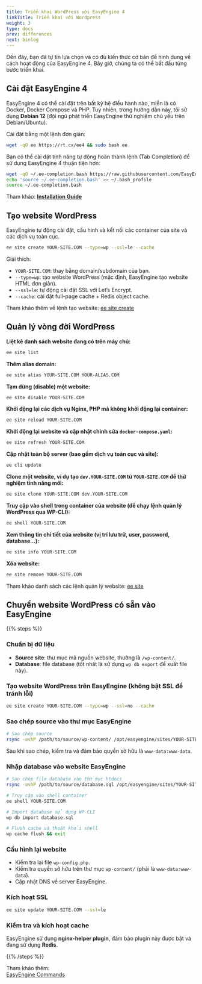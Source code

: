 ```yaml
---
title: Triển khai WordPress với EasyEngine 4
linkTitle: Triển khai với Wordpress
weight: 3
type: docs
prev: differences
next: binlog
---
```


Đến đây, bạn đã tự tin lựa chọn và có đủ kiến thức cơ bản để hình dung về cách hoạt động của EasyEngine 4. Bây giờ, chúng ta có thể bắt đầu từng bước triển khai.

## Cài đặt EasyEngine 4

EasyEngine 4 có thể cài đặt trên bất kỳ hệ điều hành nào, miễn là có Docker, Docker Compose và PHP. Tuy nhiên, trong hướng dẫn này, tôi sử dụng **Debian 12** (đội ngũ phát triển EasyEngine thử nghiệm chủ yếu trên Debian/Ubuntu).

Cài đặt bằng một lệnh đơn giản:

```bash
wget -qO ee https://rt.cx/ee4 && sudo bash ee
```

Bạn có thể cài đặt tính năng tự động hoàn thành lệnh (Tab Completion) để sử dụng EasyEngine 4 thuận tiện hơn:

```bash
wget -qO ~/.ee-completion.bash https://raw.githubusercontent.com/EasyEngine/easyengine/master/utils/ee-completion.bash
echo 'source ~/.ee-completion.bash' >> ~/.bash_profile
source ~/.ee-completion.bash
```

Tham khảo: [**Installation Guide**](https://easyengine.io/handbook/install/)

## Tạo website WordPress

EasyEngine tự động cài đặt, cấu hình và kết nối các container của site và các dịch vụ toàn cục.

```bash
ee site create YOUR-SITE.COM --type=wp --ssl=le --cache
```

Giải thích:

- `YOUR-SITE.COM`: thay bằng domain/subdomain của bạn.
- `--type=wp`: tạo website WordPress (mặc định, EasyEngine tạo website HTML đơn giản).
- `--ssl=le`: tự động cài đặt SSL với Let’s Encrypt.
- `--cache`: cài đặt full-page cache + Redis object cache.

Tham khảo thêm về lệnh tạo website: [ee site create](https://easyengine.io/commands/site/create/)

## Quản lý vòng đời WordPress

**Liệt kê danh sách website đang có trên máy chủ:**
```bash
ee site list
```

**Thêm alias domain:**
```bash
ee site alias YOUR-SITE.COM YOUR-ALIAS.COM
```

**Tạm dừng (disable) một website:**
```bash
ee site disable YOUR-SITE.COM
```

**Khởi động lại các dịch vụ Nginx, PHP mà không khởi động lại container:**
```bash
ee site reload YOUR-SITE.COM
```

**Khởi động lại website và cập nhật chỉnh sửa `docker-compose.yaml`:**
```bash
ee site refresh YOUR-SITE.COM
```

**Cập nhật toàn bộ server (bao gồm dịch vụ toàn cục và site):**
```bash
ee cli update
```

**Clone một website, ví dụ tạo `dev.YOUR-SITE.COM` từ `YOUR-SITE.COM` để thử nghiệm tính năng mới:**
```bash
ee site clone YOUR-SITE.COM dev.YOUR-SITE.COM
```

**Truy cập vào shell trong container của website (để chạy lệnh quản lý WordPress qua WP-CLI):**
```bash
ee shell YOUR-SITE.COM
```

**Xem thông tin chi tiết của website (vị trí lưu trữ, user, password, database…):**
```bash
ee site info YOUR-SITE.COM
```

**Xóa website:**
```bash
ee site remove YOUR-SITE.COM
```

Tham khảo danh sách các lệnh quản lý website: [ee site](https://easyengine.io/commands/site/)

## Chuyển website WordPress có sẵn vào EasyEngine

{{% steps %}}

### Chuẩn bị dữ liệu

- **Source site**: thư mục mã nguồn website, thường là `/wp-content/`.
- **Database**: file database (tốt nhất là sử dụng `wp db export` để xuất file này).

### Tạo website WordPress trên EasyEngine (không bật SSL để tránh lỗi)

```bash
ee site create YOUR-SITE.COM --type=wp --ssl=no --cache
```

### Sao chép source vào thư mục EasyEngine

```bash
# Sao chép source
rsync -avhP /path/to/source/wp-content/ /opt/easyengine/sites/YOUR-SITE.COM/app/htdocs/wp-content/
```

Sau khi sao chép, kiểm tra và đảm bảo quyền sở hữu là `www-data:www-data`.

### Nhập database vào website EasyEngine

```bash
# Sao chép file database vào thư mục htdocs
rsync -avhP /path/to/source/database.sql /opt/easyengine/sites/YOUR-SITE.COM/app/htdocs/

# Truy cập vào shell container
ee shell YOUR-SITE.COM

# Import database sử dụng WP-CLI
wp db import database.sql

# Flush cache và thoát khỏi shell
wp cache flush && exit
```

### Cấu hình lại website

- Kiểm tra lại file `wp-config.php`.
- Kiểm tra quyền sở hữu trên thư mục `wp-content/` (phải là `www-data:www-data`).
- Cập nhật DNS về server EasyEngine.

### Kích hoạt SSL

```bash
ee site update YOUR-SITE.COM --ssl=le
```

### Kiểm tra và kích hoạt cache

EasyEngine sử dụng **nginx-helper plugin**, đảm bảo plugin này được bật và đang sử dụng **Redis**.

{{% /steps %}}


Tham khảo thêm:  
[EasyEngine Commands](https://easyengine.io/commands/)